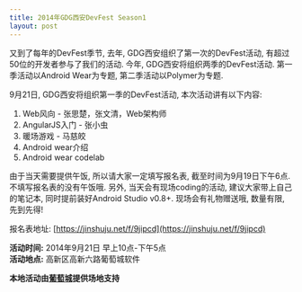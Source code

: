 ```yaml
---
title: 2014年GDG西安DevFest Season1
layout: post
---
```

又到了每年的DevFest季节, 去年, GDG西安组织了第一次的DevFest活动, 有超过50位的开发者参与了我们的活动. 今年, GDG西安将组织两季的DevFest活动. 第一季活动以Android Wear为专题, 第二季活动以Polymer为专题.

9月21日, GDG西安将组织第一季的DevFest活动, 本次活动讲有以下内容:

1. Web风向 - 张思楚，张文清，Web架构师
2. AngularJS入门 - 张小虫
3. 暖场游戏 - 马慈皎
4. Android wear介绍
5. Android wear codelab

由于当天需要提供午饭, 所以请大家一定填写报名表, 截至时间为9月19日下午6点. 不填写报名表的没有午饭哦. 另外, 当天会有现场coding的活动, 建议大家带上自己的笔记本, 同时提前装好Android Studio v0.8+. 现场会有礼物赠送哦, 数量有限, 先到先得!

报名表地址: [https://jinshuju.net/f/9jipcd](https://jinshuju.net/f/9jipcd)

**活动时间:** 2014年9月21日 早上10点-下午5点  
**活动地点:** 高新区高新六路葡萄城软件

**本地活动由[葡萄城](http://www.gcpowertools.com.cn/)提供场地支持**